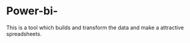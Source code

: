 # Power-bi-
This is a tool which builds and transform the data and make a attractive spreadsheets. 
